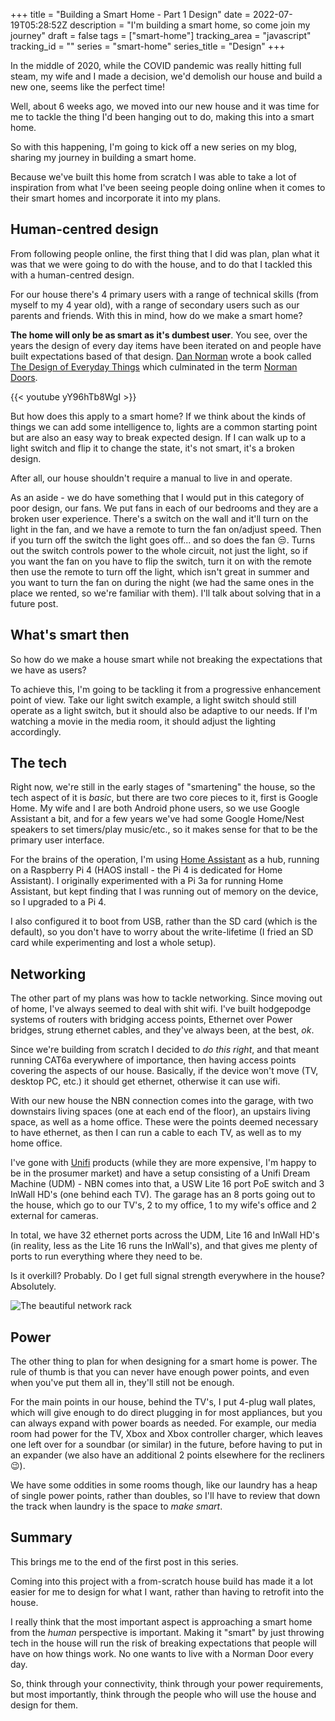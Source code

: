 +++
title = "Building a Smart Home - Part 1 Design"
date = 2022-07-19T05:28:52Z
description = "I'm building a smart home, so come join my journey"
draft = false
tags = ["smart-home"]
tracking_area = "javascript"
tracking_id = ""
series = "smart-home"
series_title = "Design"
+++

In the middle of 2020, while the COVID pandemic was really hitting full steam, my wife and I made a decision, we'd demolish our house and build a new one, seems like the perfect time!

Well, about 6 weeks ago, we moved into our new house and it was time for me to tackle the thing I'd been hanging out to do, making this into a smart home.

So with this happening, I'm going to kick off a new series on my blog, sharing my journey in building a smart home.

Because we've built this home from scratch I was able to take a lot of inspiration from what I've been seeing people doing online when it comes to their smart homes and incorporate it into my plans.

## Human-centred design

From following people online, the first thing that I did was plan, plan what it was that we were going to do with the house, and to do that I tackled this with a human-centred design.

For our house there's 4 primary users with a range of technical skills (from myself to my 4 year old), with a range of secondary users such as our parents and friends. With this in mind, how do we make a smart home?

**The home will only be as smart as it's dumbest user**. You see, over the years the design of every day items have been iterated on and people have built expectations based of that design. [Dan Norman](https://en.wikipedia.org/wiki/Don_Norman) wrote a book called [The Design of Everyday Things](https://en.wikipedia.org/wiki/The_Design_of_Everyday_Things) which culminated in the term [Norman Doors](https://99percentinvisible.org/article/norman-doors-dont-know-whether-push-pull-blame-design/).

{{< youtube yY96hTb8WgI >}}

But how does this apply to a smart home? If we think about the kinds of things we can add some intelligence to, lights are a common starting point but are also an easy way to break expected design. If I can walk up to a light switch and flip it to change the state, it's not smart, it's a broken design.

After all, our house shouldn't require a manual to live in and operate.

As an aside - we do have something that I would put in this category of poor design, our fans. We put fans in each of our bedrooms and they are a broken user experience. There's a switch on the wall and it'll turn on the light in the fan, and we have a remote to turn the fan on/adjust speed. Then if you turn off the switch the light goes off... and so does the fan 😒. Turns out the switch controls power to the whole circuit, not just the light, so if you want the fan on you have to flip the switch, turn it on with the remote then use the remote to turn off the light, which isn't great in summer and you want to turn the fan on during the night (we had the same ones in the place we rented, so we're familiar with them). I'll talk about solving that in a future post.

## What's smart then

So how do we make a house smart while not breaking the expectations that we have as users?

To achieve this, I'm going to be tackling it from a progressive enhancement point of view. Take our light switch example, a light switch should still operate as a light switch, but it should also be adaptive to our needs. If I'm watching a movie in the media room, it should adjust the lighting accordingly.

## The tech

Right now, we're still in the early stages of "smartening" the house, so the tech aspect of it is _basic_, but there are two core pieces to it, first is Google Home. My wife and I are both Android phone users, so we use Google Assistant a bit, and for a few years we've had some Google Home/Nest speakers to set timers/play music/etc., so it makes sense for that to be the primary user interface.

For the brains of the operation, I'm using [Home Assistant](https://www.home-assistant.io/) as a hub, running on a Raspberry Pi 4 (HAOS install - the Pi 4 is dedicated for Home Assistant). I originally experimented with a Pi 3a for running Home Assistant, but kept finding that I was running out of memory on the device, so I upgraded to a Pi 4.

I also configured it to boot from USB, rather than the SD card (which is the default), so you don't have to worry about the write-lifetime (I fried an SD card while experimenting and lost a whole setup).

## Networking

The other part of my plans was how to tackle networking. Since moving out of home, I've always seemed to deal with shit wifi. I've built hodgepodge systems of routers with bridging access points, Ethernet over Power bridges, strung ethernet cables, and they've always been, at the best, _ok_.

Since we're building from scratch I decided to _do this right_, and that meant running CAT6a everywhere of importance, then having access points covering the aspects of our house. Basically, if the device won't move (TV, desktop PC, etc.) it should get ethernet, otherwise it can use wifi.

With our new house the NBN connection comes into the garage, with two downstairs living spaces (one at each end of the floor), an upstairs living space, as well as a home office. These were the points deemed necessary to have ethernet, as then I can run a cable to each TV, as well as to my home office.

I've gone with [Unifi](https://www.ui.com/) products (while they are more expensive, I'm happy to be in the prosumer market) and have a setup consisting of a Unifi Dream Machine (UDM) - NBN comes into that, a USW Lite 16 port PoE switch and 3 InWall HD's (one behind each TV). The garage has an 8 ports going out to the house, which go to our TV's, 2 to my office, 1 to my wife's office and 2 external for cameras.

In total, we have 32 ethernet ports across the UDM, Lite 16 and InWall HD's (in reality, less as the Lite 16 runs the InWall's), and that gives me plenty of ports to run everything where they need to be.

Is it overkill? Probably. Do I get full signal strength everywhere in the house? Absolutely.

![The beautiful network rack](/images/2022-07-18-building-a-smart-home---part-1-design/01.jpg)

## Power

The other thing to plan for when designing for a smart home is power. The rule of thumb is that you can never have enough power points, and even when you've put them all in, they'll still not be enough.

For the main points in our house, behind the TV's, I put 4-plug wall plates, which will give enough to do direct plugging in for most appliances, but you can always expand with power boards as needed. For example, our media room had power for the TV, Xbox and Xbox controller charger, which leaves one left over for a soundbar (or similar) in the future, before having to put in an expander (we also have an additional 2 points elsewhere for the recliners 😉).

We have some oddities in some rooms though, like our laundry has a heap of single power points, rather than doubles, so I'll have to review that down the track when laundry is the space to _make smart_.

## Summary

This brings me to the end of the first post in this series.

Coming into this project with a from-scratch house build has made it a lot easier for me to design for what I want, rather than having to retrofit into the house.

I really think that the most important aspect is approaching a smart home from the _human_ perspective is important. Making it "smart" by just throwing tech in the house will run the risk of breaking expectations that people will have on how things work. No one wants to live with a Norman Door every day.

So, think through your connectivity, think through your power requirements, but most importantly, think through the people who will use the house and design for them.
